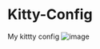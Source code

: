 # Kitty-Config
My kittty config
![image](https://github.com/user-attachments/assets/6a808f0a-4cb9-4cef-b230-7c0cc69ca71b)

